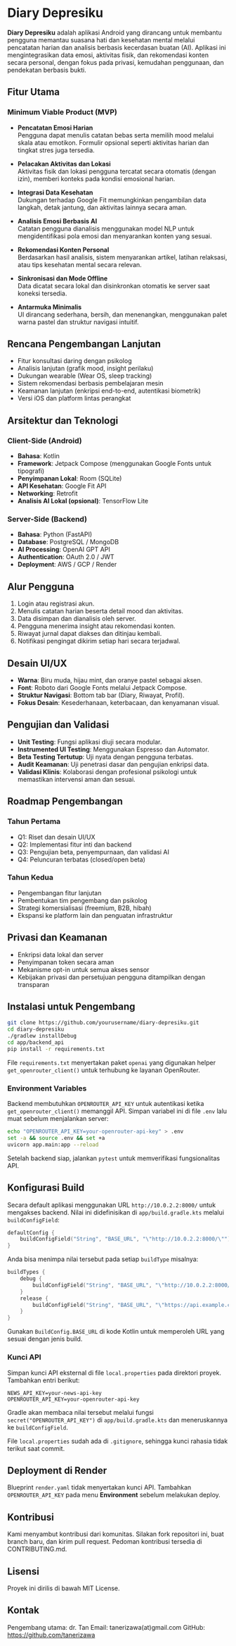 # Diary Depresiku

**Diary Depresiku** adalah aplikasi Android yang dirancang untuk membantu pengguna memantau suasana hati dan kesehatan mental melalui pencatatan harian dan analisis berbasis kecerdasan buatan (AI). Aplikasi ini mengintegrasikan data emosi, aktivitas fisik, dan rekomendasi konten secara personal, dengan fokus pada privasi, kemudahan penggunaan, dan pendekatan berbasis bukti.

## Fitur Utama

### Minimum Viable Product (MVP)

- **Pencatatan Emosi Harian**  
  Pengguna dapat menulis catatan bebas serta memilih mood melalui skala atau emotikon. Formulir opsional seperti aktivitas harian dan tingkat stres juga tersedia.

- **Pelacakan Aktivitas dan Lokasi**  
  Aktivitas fisik dan lokasi pengguna tercatat secara otomatis (dengan izin), memberi konteks pada kondisi emosional harian.

- **Integrasi Data Kesehatan**  
  Dukungan terhadap Google Fit memungkinkan pengambilan data langkah, detak jantung, dan aktivitas lainnya secara aman.

- **Analisis Emosi Berbasis AI**  
  Catatan pengguna dianalisis menggunakan model NLP untuk mengidentifikasi pola emosi dan menyarankan konten yang sesuai.

- **Rekomendasi Konten Personal**  
  Berdasarkan hasil analisis, sistem menyarankan artikel, latihan relaksasi, atau tips kesehatan mental secara relevan.

- **Sinkronisasi dan Mode Offline**  
  Data dicatat secara lokal dan disinkronkan otomatis ke server saat koneksi tersedia.

- **Antarmuka Minimalis**  
  UI dirancang sederhana, bersih, dan menenangkan, menggunakan palet warna pastel dan struktur navigasi intuitif.

## Rencana Pengembangan Lanjutan

- Fitur konsultasi daring dengan psikolog
- Analisis lanjutan (grafik mood, insight perilaku)
- Dukungan wearable (Wear OS, sleep tracking)
- Sistem rekomendasi berbasis pembelajaran mesin
- Keamanan lanjutan (enkripsi end-to-end, autentikasi biometrik)
- Versi iOS dan platform lintas perangkat

## Arsitektur dan Teknologi

### Client-Side (Android)
- **Bahasa**: Kotlin
- **Framework**: Jetpack Compose (menggunakan Google Fonts untuk tipografi)
- **Penyimpanan Lokal**: Room (SQLite)
- **API Kesehatan**: Google Fit API
- **Networking**: Retrofit
- **Analisis AI Lokal (opsional)**: TensorFlow Lite

### Server-Side (Backend)
- **Bahasa**: Python (FastAPI)
- **Database**: PostgreSQL / MongoDB
- **AI Processing**: OpenAI GPT API
- **Authentication**: OAuth 2.0 / JWT
- **Deployment**: AWS / GCP / Render

## Alur Pengguna

1. Login atau registrasi akun.
2. Menulis catatan harian beserta detail mood dan aktivitas.
3. Data disimpan dan dianalisis oleh server.
4. Pengguna menerima insight atau rekomendasi konten.
5. Riwayat jurnal dapat diakses dan ditinjau kembali.
6. Notifikasi pengingat dikirim setiap hari secara terjadwal.

## Desain UI/UX

- **Warna**: Biru muda, hijau mint, dan oranye pastel sebagai aksen.
- **Font**: Roboto dari Google Fonts melalui Jetpack Compose.
- **Struktur Navigasi**: Bottom tab bar (Diary, Riwayat, Profil).
- **Fokus Desain**: Kesederhanaan, keterbacaan, dan kenyamanan visual.

## Pengujian dan Validasi

- **Unit Testing**: Fungsi aplikasi diuji secara modular.
- **Instrumented UI Testing**: Menggunakan Espresso dan Automator.
- **Beta Testing Tertutup**: Uji nyata dengan pengguna terbatas.
- **Audit Keamanan**: Uji penetrasi dasar dan pengujian enkripsi data.
- **Validasi Klinis**: Kolaborasi dengan profesional psikologi untuk memastikan intervensi aman dan sesuai.

## Roadmap Pengembangan

### Tahun Pertama
- Q1: Riset dan desain UI/UX
- Q2: Implementasi fitur inti dan backend
- Q3: Pengujian beta, penyempurnaan, dan validasi AI
- Q4: Peluncuran terbatas (closed/open beta)

### Tahun Kedua
- Pengembangan fitur lanjutan
- Pembentukan tim pengembang dan psikolog
- Strategi komersialisasi (freemium, B2B, hibah)
- Ekspansi ke platform lain dan penguatan infrastruktur

## Privasi dan Keamanan

- Enkripsi data lokal dan server
- Penyimpanan token secara aman
- Mekanisme opt-in untuk semua akses sensor
- Kebijakan privasi dan persetujuan pengguna ditampilkan dengan transparan

## Instalasi untuk Pengembang

```bash
git clone https://github.com/yourusername/diary-depresiku.git
cd diary-depresiku
./gradlew installDebug
cd app/backend_api
pip install -r requirements.txt
```

File `requirements.txt` menyertakan paket `openai` yang digunakan helper
`get_openrouter_client()` untuk terhubung ke layanan OpenRouter.

### Environment Variables

Backend membutuhkan `OPENROUTER_API_KEY` untuk autentikasi ketika
`get_openrouter_client()` memanggil API. Simpan variabel ini di file
`.env` lalu muat sebelum menjalankan server:

```bash
echo "OPENROUTER_API_KEY=your-openrouter-api-key" > .env
set -a && source .env && set +a
uvicorn app.main:app --reload
```

Setelah backend siap, jalankan `pytest` untuk memverifikasi fungsionalitas API.

## Konfigurasi Build

Secara default aplikasi menggunakan URL `http://10.0.2.2:8000/` untuk mengakses
backend. Nilai ini didefinisikan di `app/build.gradle.kts` melalui `buildConfigField`:

```kotlin
defaultConfig {
    buildConfigField("String", "BASE_URL", "\"http://10.0.2.2:8000/\"")
}
```

Anda bisa menimpa nilai tersebut pada setiap `buildType` misalnya:

```kotlin
buildTypes {
    debug {
        buildConfigField("String", "BASE_URL", "\"http://10.0.2.2:8000/\"")
    }
    release {
        buildConfigField("String", "BASE_URL", "\"https://api.example.com/\"")
    }
}
```

Gunakan `BuildConfig.BASE_URL` di kode Kotlin untuk memperoleh URL yang sesuai
dengan jenis build.

### Kunci API

Simpan kunci API eksternal di file `local.properties` pada direktori proyek.
Tambahkan entri berikut:

```properties
NEWS_API_KEY=your-news-api-key
OPENROUTER_API_KEY=your-openrouter-api-key
```

Gradle akan membaca nilai tersebut melalui fungsi `secret("OPENROUTER_API_KEY")`
di `app/build.gradle.kts` dan meneruskannya ke `buildConfigField`.

File `local.properties` sudah ada di `.gitignore`, sehingga kunci rahasia tidak
terikut saat commit.

## Deployment di Render

Blueprint `render.yaml` tidak menyertakan kunci API. Tambahkan `OPENROUTER_API_KEY` pada menu **Environment** sebelum melakukan deploy.
## Kontribusi
Kami menyambut kontribusi dari komunitas. Silakan fork repositori ini, buat branch baru, dan kirim pull request. Pedoman kontribusi tersedia di CONTRIBUTING.md.

## Lisensi
Proyek ini dirilis di bawah MIT License.

## Kontak
Pengembang utama:
dr. Tan
Email: tanerizawa(at)gmail.com
GitHub: https://github.com/tanerizawa

